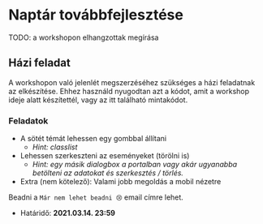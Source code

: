 # Naptár továbbfejlesztése

TODO: a workshopon elhangzottak megírása

## Házi feladat

A workshopon való jelenlét megszerzéséhez szükséges a házi feladatnak az elkészítése.
Ehhez használd nyugodtan azt a kódot, amit a workshop ideje alatt készítettél, vagy az itt található mintakódot.

### Feladatok

- A sötét témát lehessen egy gombbal állítani
  - _Hint: classlist_
- Lehessen szerkeszteni az eseményeket (törölni is)
  - _Hint: egy másik dialogbox a portalban vagy akár ugyanabba betölteni az adatokat és szerkesztés / törlés._
- Extra (nem kötelező): Valami jobb megoldás a mobil nézetre

Beadni a `Már nem lehet beadni 😢` email címre lehet.

- Határidő: **2021.03.14. 23:59**

